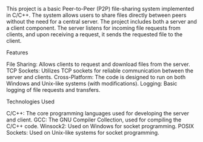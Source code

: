 This project is a basic Peer-to-Peer (P2P) file-sharing system implemented in C/C++. The system allows users to share files directly between peers without the need for a central server. The project includes both a server and a client component. The server listens for incoming file requests from clients, and upon receiving a request, it sends the requested file to the client.

Features

File Sharing: Allows clients to request and download files from the server.
TCP Sockets: Utilizes TCP sockets for reliable communication between the server and clients.
Cross-Platform: The code is designed to run on both Windows and Unix-like systems (with modifications).
Logging: Basic logging of file requests and transfers.

Technologies Used

C/C++: The core programming languages used for developing the server and client.
GCC: The GNU Compiler Collection, used for compiling the C/C++ code.
Winsock2: Used on Windows for socket programming.
POSIX Sockets: Used on Unix-like systems for socket programming.
